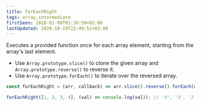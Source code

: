 ```yaml
---
title: forEachRight
tags: array,intermediate
firstSeen: 2018-01-09T01:38:50+02:00
lastUpdated: 2020-10-19T22:49:51+03:00
---
```


Executes a provided function once for each array element, starting from the array's last element.

- Use `Array.prototype.slice()` to clone the given array and `Array.prototype.reverse()` to reverse it.
- Use `Array.prototype.forEach()` to iterate over the reversed array.

```js
const forEachRight = (arr, callback) => arr.slice().reverse().forEach(callback);
```

```js
forEachRight([1, 2, 3, 4], (val) => console.log(val)); // '4', '3', '2', '1'
```
